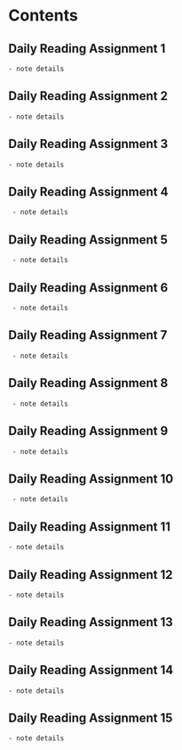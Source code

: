 # Contents
   ##  Daily Reading Assignment 1
    - note details
  
   ## Daily Reading Assignment 2
    - note details 

   ## Daily Reading Assignment 3
    - note details

   ## Daily Reading Assignment 4
     - note details
     
   ## Daily Reading Assignment 5
     - note details
     
   ## Daily Reading Assignment 6
     - note details

   ## Daily Reading Assignment 7
     - note details

   ## Daily Reading Assignment 8
     - note details

   ## Daily Reading Assignment 9
     - note details

   ## Daily Reading Assignment 10
     - note details

   ## Daily Reading Assignment 11
    - note details

   ## Daily Reading Assignment 12
    - note details

   ## Daily Reading Assignment 13
    - note details

   ## Daily Reading Assignment 14
    - note details

   ## Daily Reading Assignment 15
    - note details

